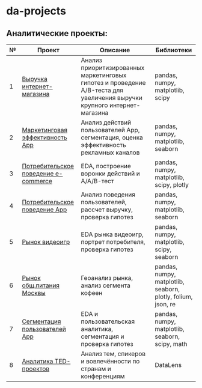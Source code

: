# da-projects

## Аналитические проекты:
|№|Проект|Описание|Библиотеки|
|-|------|--------|----------|
|1|[Выручка интернет-магазина](https://github.com/AlexEgorova/da-projects/blob/main/Выручка%20интернет-магазина%20(АВ-тест)/da-business-decision-ishop.ipynb)|Анализ приоритизированных маркетинговых гипотез и проведение A/B-теста для увеличения выручки крупного интернет-магазина| pandas, numpy, matplotlib, scipy|
|2|[Маркетинговая эффективность App](https://github.com/AlexEgorova/da-projects/blob/main/%D0%9C%D0%B0%D1%80%D0%BA%D0%B5%D1%82%D0%B8%D0%BD%D0%B3%D0%BE%D0%B2%D0%B0%D1%8F%20%D1%8D%D1%84%D1%84%D0%B5%D0%BA%D1%82%D0%B8%D0%B2%D0%BD%D0%BE%D1%81%D1%82%D1%8C%20App/da-business-metrics-app.ipynb)|Анализ действий пользователей App, сегментация, оценка эффективность рекламных каналов|pandas, numpy, matplotlib, seaborn|
|3|[Потребительское поведение e-commerce](https://github.com/AlexEgorova/da-projects/blob/main/%D0%9F%D0%BE%D1%82%D1%80%D0%B5%D0%B1%D0%B8%D1%82%D0%B5%D0%BB%D1%8C%D1%81%D0%BA%D0%BE%D0%B5%20%D0%BF%D0%BE%D0%B2%D0%B5%D0%B4%D0%B5%D0%BD%D0%B8%D0%B5%20(AAB-%D1%82%D0%B5%D1%81%D1%82)/da-AAB-behavour.ipynb)|EDA, построение воронки действий и A/A/B-тест|pandas, numpy, matplotlib, scipy, plotly|
|4|[Потребительское поведение App](https://github.com/AlexEgorova/da-projects/blob/main/%D0%9F%D0%BE%D1%82%D1%80%D0%B5%D0%B1%D0%B8%D1%82%D0%B5%D0%BB%D1%8C%D1%81%D0%BA%D0%BE%D0%B5%20%D0%BF%D0%BE%D0%B2%D0%B5%D0%B4%D0%B5%D0%BD%D0%B8%D0%B5%20%D0%B8%20%D0%B2%D1%8B%D1%80%D1%83%D1%87%D0%BA%D0%B0/da-EDA-hipo-GoFast.ipynb)|Анализ поведения пользователей, рассчет выручку, проверка гипотез|pandas, numpy, matplotlib, seaborn|
|5|[Рынок видеоигр](https://github.com/AlexEgorova/da-projects/blob/main/%D0%A0%D1%8B%D0%BD%D0%BE%D0%BA%20%D0%B2%D0%B8%D0%B4%D0%B5%D0%BE%D0%B8%D0%B3%D1%80/da-EDA-games-market.ipynb)|EDA рынка видеоигр, портрет потребителя, проверка гипотез|pandas, numpy, matplotlib, scipy, seaborn|
|6|[Рынок общ.питания Москвы](https://github.com/AlexEgorova/da-projects/blob/main/%D0%A0%D1%8B%D0%BD%D0%BE%D0%BA%20%D0%BE%D0%B1%D1%89.%D0%BF%D0%B8%D1%82%D0%B0%D0%BD%D0%B8%D1%8F%20%D0%9C%D0%BE%D1%81%D0%BA%D0%B2%D1%8B/da-geoanalytic-rest-market.ipynb)|Геоанализ рынка, анализ сегмента кофеен|pandas, numpy, matplotlib, seaborn, plotly, folium, json, re|
|7|[Сегментация пользователей App](https://github.com/AlexEgorova/da-projects/blob/main/%D0%A1%D0%B5%D0%B3%D0%BC%D0%B5%D0%BD%D1%82%D0%B0%D1%86%D0%B8%D1%8F%20%D0%BF%D0%BE%D0%BB%D1%8C%D0%B7%D0%BE%D0%B2%D0%B0%D1%82%D0%B5%D0%BB%D0%B5%D0%B9/da-customers-app.ipynb)|EDA и пользовательская аналитика, сегментация и проверка гипотез|pandas, numpy, matplotlib, seaborn, scipy, math|
|8|[Аналитика TED-проектов](https://datalens.yandex.cloud/urus5mgwk47og)|Анализ тем, спикеров и вовлечённости по странам и конференциям|DataLens|
